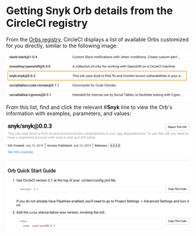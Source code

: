 # Getting Snyk Orb details from the CircleCI registry

From the [Orbs registry](https://circleci.com/orbs/registry/), CircleCI displays a list of available Orbs customized for you directly, similar to the following image:

![](../../.gitbook/assets/uuid-10d3ba7f-799b-45a9-5c8e-b2abe9aab955-en.png)

From this list, find and click the relevant \#**Snyk** line to view the Orb's information with examples, parameters, and values:

![](../../.gitbook/assets/uuid-ce212e67-b7ac-3cf7-4772-c84f6897aed9-en.png)

